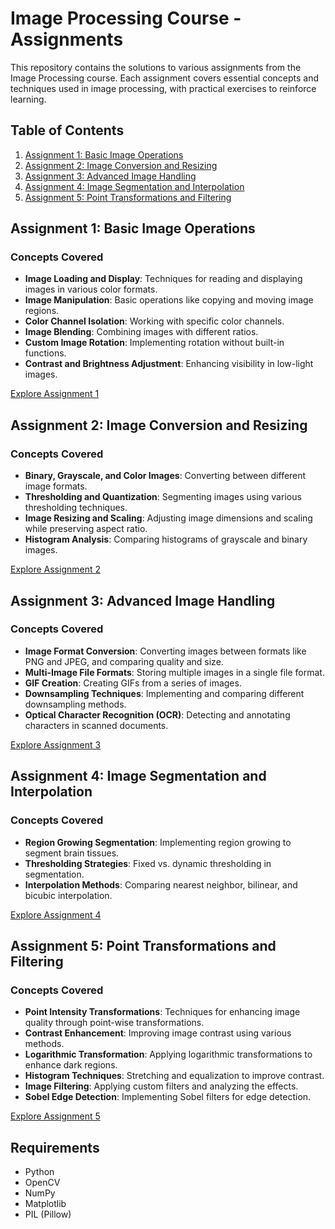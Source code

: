 # Image Processing Course - Assignments

This repository contains the solutions to various assignments from the Image Processing course. Each assignment covers essential concepts and techniques used in image processing, with practical exercises to reinforce learning.

## Table of Contents

1. [Assignment 1: Basic Image Operations](#assignment-1-basic-image-operations)
2. [Assignment 2: Image Conversion and Resizing](#assignment-2-image-conversion-and-resizing)
3. [Assignment 3: Advanced Image Handling](#assignment-3-advanced-image-handling)
4. [Assignment 4: Image Segmentation and Interpolation](#assignment-4-image-segmentation-and-interpolation)
5. [Assignment 5: Point Transformations and Filtering](#assignment-5-point-transformations-and-filtering)

## Assignment 1: Basic Image Operations

### Concepts Covered
- **Image Loading and Display**: Techniques for reading and displaying images in various color formats.
- **Image Manipulation**: Basic operations like copying and moving image regions.
- **Color Channel Isolation**: Working with specific color channels.
- **Image Blending**: Combining images with different ratios.
- **Custom Image Rotation**: Implementing rotation without built-in functions.
- **Contrast and Brightness Adjustment**: Enhancing visibility in low-light images.

[Explore Assignment 1]([./worksheet#1])

## Assignment 2: Image Conversion and Resizing

### Concepts Covered
- **Binary, Grayscale, and Color Images**: Converting between different image formats.
- **Thresholding and Quantization**: Segmenting images using various thresholding techniques.
- **Image Resizing and Scaling**: Adjusting image dimensions and scaling while preserving aspect ratio.
- **Histogram Analysis**: Comparing histograms of grayscale and binary images.

[Explore Assignment 2](./worksheet#2)

## Assignment 3: Advanced Image Handling

### Concepts Covered
- **Image Format Conversion**: Converting images between formats like PNG and JPEG, and comparing quality and size.
- **Multi-Image File Formats**: Storing multiple images in a single file format.
- **GIF Creation**: Creating GIFs from a series of images.
- **Downsampling Techniques**: Implementing and comparing different downsampling methods.
- **Optical Character Recognition (OCR)**: Detecting and annotating characters in scanned documents.

[Explore Assignment 3](./worksheet#3)

## Assignment 4: Image Segmentation and Interpolation

### Concepts Covered
- **Region Growing Segmentation**: Implementing region growing to segment brain tissues.
- **Thresholding Strategies**: Fixed vs. dynamic thresholding in segmentation.
- **Interpolation Methods**: Comparing nearest neighbor, bilinear, and bicubic interpolation.

[Explore Assignment 4](./worksheet#4)

## Assignment 5: Point Transformations and Filtering

### Concepts Covered
- **Point Intensity Transformations**: Techniques for enhancing image quality through point-wise transformations.
- **Contrast Enhancement**: Improving image contrast using various methods.
- **Logarithmic Transformation**: Applying logarithmic transformations to enhance dark regions.
- **Histogram Techniques**: Stretching and equalization to improve contrast.
- **Image Filtering**: Applying custom filters and analyzing the effects.
- **Sobel Edge Detection**: Implementing Sobel filters for edge detection.

[Explore Assignment 5](./worksheet#5)

## Requirements

- Python
- OpenCV
- NumPy
- Matplotlib
- PIL (Pillow)

